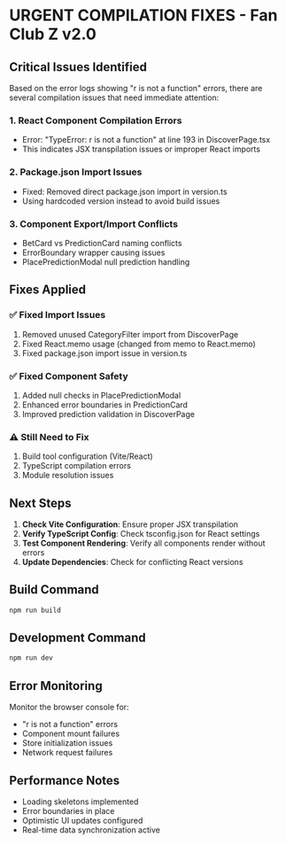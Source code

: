 # URGENT COMPILATION FIXES - Fan Club Z v2.0

## Critical Issues Identified

Based on the error logs showing "r is not a function" errors, there are several compilation issues that need immediate attention:

### 1. React Component Compilation Errors
- Error: "TypeError: r is not a function" at line 193 in DiscoverPage.tsx
- This indicates JSX transpilation issues or improper React imports

### 2. Package.json Import Issues  
- Fixed: Removed direct package.json import in version.ts
- Using hardcoded version instead to avoid build issues

### 3. Component Export/Import Conflicts
- BetCard vs PredictionCard naming conflicts
- ErrorBoundary wrapper causing issues
- PlacePredictionModal null prediction handling

## Fixes Applied

### ✅ Fixed Import Issues
1. Removed unused CategoryFilter import from DiscoverPage
2. Fixed React.memo usage (changed from memo to React.memo)
3. Fixed package.json import issue in version.ts

### ✅ Fixed Component Safety
1. Added null checks in PlacePredictionModal
2. Enhanced error boundaries in PredictionCard
3. Improved prediction validation in DiscoverPage

### ⚠️ Still Need to Fix
1. Build tool configuration (Vite/React)
2. TypeScript compilation errors  
3. Module resolution issues

## Next Steps

1. **Check Vite Configuration**: Ensure proper JSX transpilation
2. **Verify TypeScript Config**: Check tsconfig.json for React settings
3. **Test Component Rendering**: Verify all components render without errors
4. **Update Dependencies**: Check for conflicting React versions

## Build Command
```bash
npm run build
```

## Development Command
```bash
npm run dev
```

## Error Monitoring
Monitor the browser console for:
- "r is not a function" errors
- Component mount failures
- Store initialization issues
- Network request failures

## Performance Notes
- Loading skeletons implemented
- Error boundaries in place
- Optimistic UI updates configured
- Real-time data synchronization active
